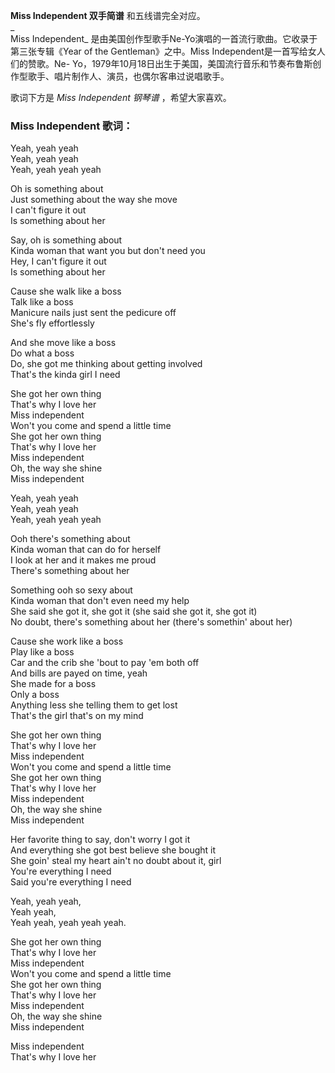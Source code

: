 

**Miss Independent 双手简谱** 和五线谱完全对应。  
_  
Miss Independent_ 是由美国创作型歌手Ne-Yo演唱的一首流行歌曲。它收录于第三张专辑《Year of the
Gentleman》之中。Miss Independent是一首写给女人们的赞歌。Ne-
Yo，1979年10月18日出生于美国，美国流行音乐和节奏布鲁斯创作型歌手、唱片制作人、演员，也偶尔客串过说唱歌手。  
  
歌词下方是 _Miss Independent 钢琴谱_ ，希望大家喜欢。

### Miss Independent 歌词：

Yeah, yeah yeah  
Yeah, yeah yeah  
Yeah, yeah yeah yeah

Oh is something about  
Just something about the way she move  
I can't figure it out  
Is something about her

Say, oh is something about  
Kinda woman that want you but don't need you  
Hey, I can't figure it out  
Is something about her

Cause she walk like a boss  
Talk like a boss  
Manicure nails just sent the pedicure off  
She's fly effortlessly

And she move like a boss  
Do what a boss  
Do, she got me thinking about getting involved  
That's the kinda girl I need

She got her own thing  
That's why I love her  
Miss independent  
Won't you come and spend a little time  
She got her own thing  
That's why I love her  
Miss independent  
Oh, the way she shine  
Miss independent

Yeah, yeah yeah  
Yeah, yeah yeah  
Yeah, yeah yeah yeah

Ooh there's something about  
Kinda woman that can do for herself  
I look at her and it makes me proud  
There's something about her

Something ooh so sexy about  
Kinda woman that don't even need my help  
She said she got it, she got it (she said she got it, she got it)  
No doubt, there's something about her (there's somethin' about her)

Cause she work like a boss  
Play like a boss  
Car and the crib she 'bout to pay 'em both off  
And bills are payed on time, yeah  
She made for a boss  
Only a boss  
Anything less she telling them to get lost  
That's the girl that's on my mind

She got her own thing  
That's why I love her  
Miss independent  
Won't you come and spend a little time  
She got her own thing  
That's why I love her  
Miss independent  
Oh, the way she shine  
Miss independent

Her favorite thing to say, don't worry I got it  
And everything she got best believe she bought it  
She goin' steal my heart ain't no doubt about it, girl  
You're everything I need  
Said you're everything I need

Yeah, yeah yeah,  
Yeah yeah,  
Yeah yeah, yeah yeah yeah.

She got her own thing  
That's why I love her  
Miss independent  
Won't you come and spend a little time  
She got her own thing  
That's why I love her  
Miss independent  
Oh, the way she shine  
Miss independent

Miss independent  
That's why I love her

